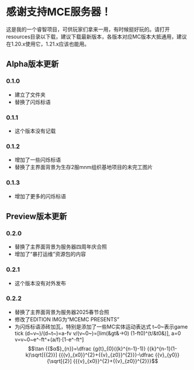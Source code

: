 # 感谢支持MCE服务器！
这是我的一个睿智项目，可供玩家们拿来一用，有时候挺好玩的。请打开resources目录以下载，建议下载最新版本，各版本对应MC版本大抵通用，建议在1.20.x使用它，1.21.x应该也能用。

## Alpha版本更新
### 0.1.0
- 建立了文件夹
- 替换了闪烁标语
### 0.1.1
- 这个版本没有记载
### 0.1.2
- 增加了一些闪烁标语
- 替换了主界面背景为生存2服mnm组织基地项目的未完工图片
### 0.1.3
- 增加了更多的闪烁标语

## Preview版本更新
### 0.2.0
- 替换了主界面背景为服务器四周年庆合照
- 增加了“暴打运维”资源包的内容
### 0.2.1
- 这个版本没有对外发布
### 0.2.2
- 替换了主界面背景为服务器2025春节合照
- 修改了EDITION IMG为“MCEMC PRESENTS”
- 为闪烁标语添砖加瓦，特别是添加了一些MC实体运动表达式
    t~0~表示game tick
    (d~v~)/(d~t~)=a-fv
    v/(v~0~)=[lim(&gt&→0) (1-ft0)^(t/&t0&)], a=0
    v=v~0~e^-ft^+(a/f)·[1-e^-ft^]
    $$\tan {{$α$}_{n}}=\dfrac {g{t}_{0}({k}^{n-1}-1)} {{k}^{n-1}(1-k)\sqrt[{{2}}] {{{v}_{x0}}^{2}+{{v}_{z0}}^{2}}}-\dfrac {{v}_{y0}} {\sqrt[{2}] {{{v}_{x0}}^{2}+{{v}_{z0}}^{2}}}$$